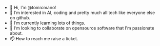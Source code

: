 - 👋 Hi, I’m @tomromano1
- 👀 I’m interested in AI, coding and pretty much all tech like everyone else on github. 
- 🌱 I’m currently learning lots of things. 
- 💞️ I’m looking to collaborate on opensource software that I'm passionate about.
- 📫 How to reach me raise a ticket. 

<!---
tomromano1/tomromano1 is a ✨ special ✨ repository because its `README.md` (this file) appears on your GitHub profile.
You can click the Preview link to take a look at your changes.
--->
